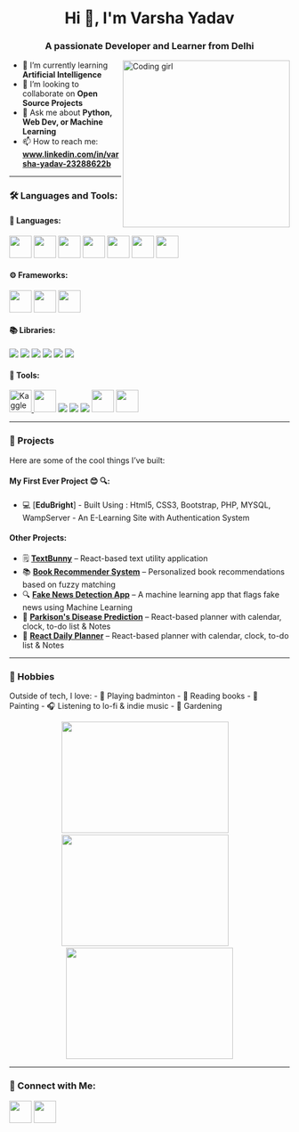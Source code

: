 <h1 align="center">Hi 👋, I'm Varsha Yadav</h1>
<h3 align="center">A passionate Developer and Learner from Delhi</h3>

<img align="right" alt="Coding girl" width="300" src="https://media.giphy.com/media/LMt9638dO8dftAjtco/giphy.gif">

- 🌱 I’m currently learning **Artificial Intelligence**
- 👯 I’m looking to collaborate on **Open Source Projects**
- 💬 Ask me about **Python, Web Dev, or Machine Learning**
- 📫 How to reach me: **www.linkedin.com/in/varsha-yadav-23288622b**

---

### 🛠️ Languages and Tools:

#### 🚀 Languages:
<p>
  <img src="https://cdn.jsdelivr.net/gh/devicons/devicon/icons/java/java-original.svg" width="40"/>
  <img src="https://cdn.jsdelivr.net/gh/devicons/devicon/icons/python/python-original.svg" width="40"/>
  <img src="https://cdn.jsdelivr.net/gh/devicons/devicon/icons/c/c-original.svg" width="40"/>
  <img src="https://cdn.jsdelivr.net/gh/devicons/devicon/icons/cplusplus/cplusplus-original.svg" width="40"/>
  <img src="https://cdn.jsdelivr.net/gh/devicons/devicon/icons/mysql/mysql-original.svg" width="40"/>
  <img src="https://cdn.jsdelivr.net/gh/devicons/devicon/icons/html5/html5-original.svg" width="40"/>
  <img src="https://cdn.jsdelivr.net/gh/devicons/devicon/icons/css3/css3-original.svg" width="40"/>
</p>

#### ⚙️ Frameworks:
<p>
  <img src="https://cdn.jsdelivr.net/gh/devicons/devicon/icons/bootstrap/bootstrap-original.svg" width="40"/>
  <img src="https://cdn.jsdelivr.net/gh/devicons/devicon/icons/react/react-original.svg" width="40"/>
  <img src="https://cdn.jsdelivr.net/gh/devicons/devicon/icons/flask/flask-original.svg" width="40"/>
</p>

#### 📚 Libraries:
<p>
  <img src="https://img.shields.io/badge/-Pandas-150458?style=flat-square&logo=pandas&logoColor=white" />
  <img src="https://img.shields.io/badge/-NumPy-013243?style=flat-square&logo=numpy&logoColor=white" />
  <img src="https://img.shields.io/badge/-Matplotlib-11557c?style=flat-square&logo=matplotlib&logoColor=white" />
  <img src="https://img.shields.io/badge/-Seaborn-004b6b?style=flat-square&logo=seaborn&logoColor=white" />
  <img src="https://img.shields.io/badge/-Scikit--Learn-F7931E?style=flat-square&logo=scikit-learn&logoColor=white" />
  <img src="https://img.shields.io/badge/-Streamlit-FF4B4B?style=flat-square&logo=streamlit&logoColor=white" />
</p>

#### 🧰 Tools:
<p>
  <a href="https://www.kaggle.com/varshayadav2902" target="_blank">
  <img src="https://cdn.jsdelivr.net/gh/devicons/devicon/icons/kaggle/kaggle-original.svg" alt="Kaggle" width="40"/>
</a>
  <img src="https://cdn.jsdelivr.net/gh/devicons/devicon/icons/github/github-original.svg" width="40"/>
  <img src="https://img.shields.io/badge/-Jupyter Notebook-F37626?style=flat-square&logo=jupyter&logoColor=white" />
  <img src="https://img.shields.io/badge/-PyCharm Professional-000000?style=flat-square&logo=jetbrains&logoColor=white" />
  <img src="https://img.shields.io/badge/-WAMPServer-ffc107?style=flat-square&logo=wampserver&logoColor=white" />
  <img src="https://cdn.jsdelivr.net/gh/devicons/devicon/icons/mysql/mysql-original.svg" width="40"/>
  <img src="https://cdn.jsdelivr.net/gh/devicons/devicon/icons/nodejs/nodejs-original.svg" width="40"/>
</p>

---

### 🧪 Projects

Here are some of the cool things I’ve built:

#### My First Ever Project 😊 🔍:
- 💻 [**EduBright**] - Built Using : Html5, CSS3, Bootstrap, PHP, MYSQL, WampServer  - An E-Learning Site with Authentication System

#### Other Projects:
- 🗒️ [**TextBunny**](https://textbunny-2hfcojxbj-varshayas-projects.vercel.app/) – React-based text utility application
- 📚 [**Book Recommender System**](https://book-recommender-sys-h2rj.onrender.com) – Personalized book recommendations based on fuzzy matching
- 🔍 [**Fake News Detection App**](https://github.com/your-username/fake-news-detector) – A machine learning app that flags fake news using Machine Learning
- 💊 [**Parkison's Disease Prediction**](https://github.com/your-username/react-planner) – React-based planner with calendar, clock, to-do list & Notes
- 📅 [**React Daily Planner**](https://github.com/your-username/react-planner) – React-based planner with calendar, clock, to-do list & Notes

---

### 🎨 Hobbies

<p>
  Outside of tech, I love:
  - 🏸 Playing badminton  
  - 📖 Reading books  
  - 🎨 Painting  
  - 🎧 Listening to lo-fi & indie music
  - 🌱 Gardening
</p>

<div align="center">
  <img src="https://media.giphy.com/media/26xBwdIuRJiAIqHwA/giphy.gif" height = "200" width="300"/>
  &nbsp;&nbsp;&nbsp;
  <img src="https://media.giphy.com/media/RbDKaczqWovIugyJmW/giphy.gif" height = "200" width="300"/>
  &nbsp;&nbsp;&nbsp;
  <img src="https://media.giphy.com/media/26AHONQ79FdWZhAI0/giphy.gif" height="200" width="300"/>
</div>

---

### 🔗 Connect with Me:

<p align="left">
  <a href="www.linkedin.com/in/varsha-yadav-23288622b" target="blank"><img src="https://cdn.jsdelivr.net/gh/devicons/devicon/icons/linkedin/linkedin-original.svg" width="40"/></a>
  <a href="mailto:your@email.com"><img src="https://img.icons8.com/fluency/48/gmail-new.png" width="40"/></a>
</p>
